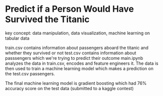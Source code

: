 # Predict if a Person Would Have Survived the Titanic

key concept: data manipulation, data visualization, machine learning on tabular data

train.csv contains information about passengers aboard the titanic and whether they survived or not
test.csv contains information about passsengers which we're trying to predict their outcome
main.ipynb analyzes the data in train.csv, encodes and feature engineers it. The data is then used to train a machine learning model which makes a prediction on the test.csv passengers.

The final machine learning model is gradient boosting which had 76% accuracy score on the test data (submitted to a kaggle contest)